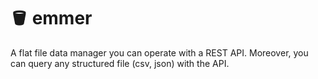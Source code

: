 # 🪣 emmer

A flat file data manager you can operate with a REST API. Moreover, you can query any structured file (csv, json) with the API.
